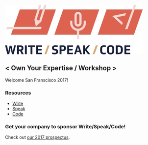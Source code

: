 ![Write/Speak/Code](WSClogos_stacked_fullcolor_print.jpg)

< Own Your Expertise / Workshop >
------------------

Welcome San Franscisco 2017!

### Resources

* [Write](./write.md)
* [Speak](./speak.md)
* [Code](./code.md)


### Get your company to sponsor Write/Speak/Code!

Check out [our 2017 prospectus](http://www.writespeakcode.com/images/WSC-SponsorshipProspectus-2017-draft2.pdf).

